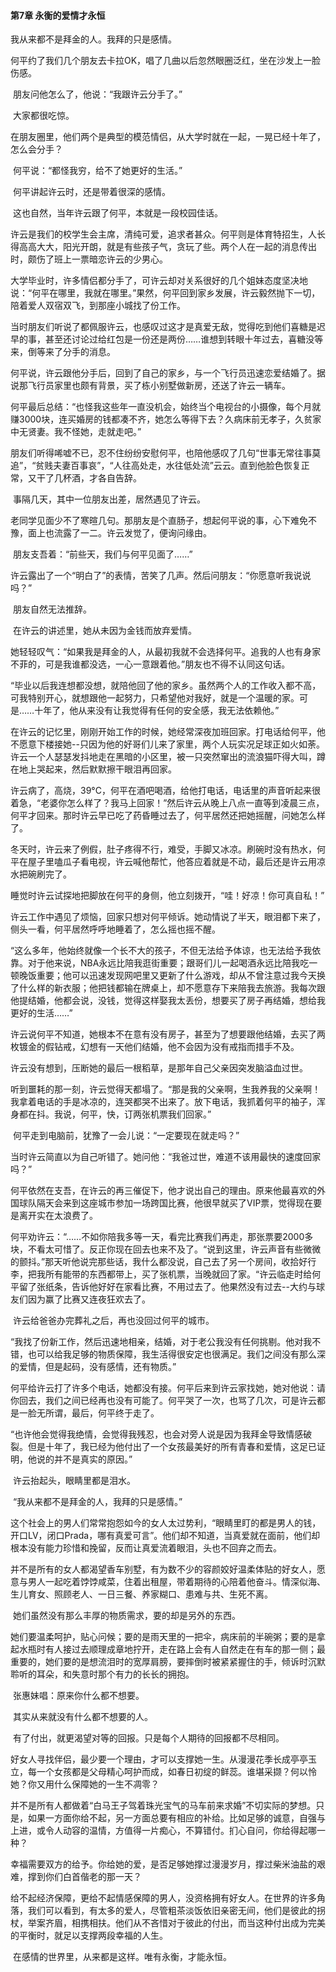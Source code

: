 #### **第7章 永衡的爱情才永恒**

  我从来都不是拜金的人。我拜的只是感情。 

​    何平约了我们几个朋友去卡拉OK，唱了几曲以后忽然眼圈泛红，坐在沙发上一脸伤感。 

​    朋友问他怎么了，他说：“我跟许云分手了。” 

​    大家都很吃惊。 

​    在朋友圈里，他们两个是典型的模范情侣，从大学时就在一起，一晃已经十年了，怎么会分手？ 

​    何平说：“都怪我穷，给不了她更好的生活。” 

​    何平讲起许云时，还是带着很深的感情。 

​    这也自然，当年许云跟了何平，本就是一段校园佳话。 

​    许云是我们的校学生会主席，清纯可爱，追求者甚众。何平则是体育特招生，人长得高高大大，阳光开朗，就是有些孩子气，贪玩了些。两个人在一起的消息传出时，颇伤了班上一票暗恋许云的少男心。 

​    大学毕业时，许多情侣都分手了，可许云却对关系很好的几个姐妹态度坚决地说：“何平在哪里，我就在哪里。”果然，何平回到家乡发展，许云毅然抛下一切，陪着爱人双宿双飞，到那座小城找了份工作。 

​    当时朋友们听说了都佩服许云，也感叹过这才是真爱无敌，觉得吃到他们喜糖是迟早的事，甚至还讨论过给红包是一份还是两份……谁想到转眼十年过去，喜糖没等来，倒等来了分手的消息。 

​    何平说，许云跟他分手后，回到了自己的家乡，与一个飞行员迅速恋爱结婚了。据说那飞行员家里也颇有背景，买了栋小别墅做新房，还送了许云一辆车。 

​    何平最后总结：“也怪我这些年一直没机会，始终当个电视台的小摄像，每个月就赚3000块，连买婚房的钱都凑不齐，她怎么等得下去？久病床前无孝子，久贫家中无贤妻。我不怪她，走就走吧。” 

​    朋友们听得唏嘘不已，忍不住纷纷安慰何平，也陪他感叹了几句“世事无常往事莫追”，“贫贱夫妻百事哀”，“人往高处走，水往低处流”云云。直到他脸色恢复正常，又干了几杯酒，才各自告辞。 

​    事隔几天，其中一位朋友出差，居然遇见了许云。 

​    老同学见面少不了寒暄几句。那朋友是个直肠子，想起何平说的事，心下难免不豫，面上也流露了一二。许云发觉了，便询问缘由。 

​    朋友支吾着：“前些天，我们与何平见面了……” 

​    许云露出了一个“明白了”的表情，苦笑了几声。然后问朋友：“你愿意听我说说吗？” 

​    朋友自然无法推辞。 

​    在许云的讲述里，她从未因为金钱而放弃爱情。 

​    她轻轻叹气：“如果我是拜金的人，从最初我就不会选择何平。追我的人也有身家不菲的，可是我谁都没选，一心一意跟着他。”朋友也不得不认同这句话。 

​    “毕业以后我连想都没想，就陪他回了他的家乡。虽然两个人的工作收入都不高，可我特别开心，就想跟他一起努力，只希望他对我好，就是一个温暖的家。可是……十年了，他从来没有让我觉得有任何的安全感，我无法依赖他。” 

​    在许云的记忆里，刚刚开始工作的时候，她经常深夜加班回家。打电话给何平，他不愿意下楼接她--只因为他的好哥们儿来了家里，两个人玩实况足球正如火如荼。许云一个人瑟瑟发抖地走在黑暗的小区里，被一只突然窜出的流浪猫吓得大叫，蹲在地上哭起来，然后默默擦干眼泪再回家。 

​    许云病了，高烧，39°C，何平在酒吧喝酒，给他打电话，电话里的声音听起来很着急，“老婆你怎么样了？我马上回家！”然后许云从晚上八点一直等到凌晨三点，何平才回来。那时许云早已吃了药昏睡过去了，何平居然还把她摇醒，问她怎么样了。 

​    冬天时，许云来了例假，肚子疼得不行，难受，手脚又冰凉。刷碗时没有热水，何平在屋子里嗑瓜子看电视，许云喊他帮忙，他答应着就是不动，最后还是许云用凉水把碗刷完了。 

​    睡觉时许云试探地把脚放在何平的身侧，他立刻拨开，“哇！好凉！你可真自私！” 

​    许云工作中遇见了烦恼，回家只想对何平倾诉。她动情说了半天，眼泪都下来了，侧头一看，何平居然呼呼地睡着了，怎么摇也摇不醒。 

​    “这么多年，他始终就像一个长不大的孩子，不但无法给予体谅，也无法给予我依靠。对于他来说，NBA永远比陪我逛街重要；跟哥们儿一起喝酒永远比陪我吃一顿晚饭重要；他可以迅速发现网吧里又更新了什么游戏，却从不曾注意过我今天换了什么样的新衣服；他把钱都输在牌桌上，却不愿意存下来陪我去旅游。我每次跟他提结婚，他都会说，没钱，觉得这样娶我太丢份，想要买了房子再结婚，想给我更好的生活……” 

​    许云说何平不知道，她根本不在意有没有房子，甚至为了想要跟他结婚，去买了两枚镀金的假钻戒，幻想有一天他们结婚，他不会因为没有戒指而措手不及。 

​    许云没有想到，压断她的最后一根稻草，是那年自己父亲因突发脑溢血过世。

​    听到噩耗的那一刻，许云觉得天都塌了。“那是我的父亲啊，生我养我的父亲啊！我拿着电话的手是冰凉的，连哭都哭不出来了。放下电话，我抓着何平的袖子，浑身都在抖。我说，何平，快，订两张机票我们回家。” 

​    何平走到电脑前，犹豫了一会儿说：“一定要现在就走吗？” 

​    当时许云简直以为自己听错了。她问他：“我爸过世，难道不该用最快的速度回家吗？” 

​    何平依然在支吾，在许云的再三催促下，他才说出自己的理由。原来他最喜欢的外国球队隔天会来到这座城市参加一场跨国比赛，他很早就买了VIP票，觉得现在要是离开实在太浪费了。 

​    何平劝许云：“……不如你陪我多等一天，看完比赛我们再走，那张票要2000多块，不看太可惜了。反正你现在回去也来不及了。“说到这里，许云声音有些微微的颤抖。”那天听他说完那些话，我什么都没说，自己去了另一个房间，收拾好行李，把我所有能带的东西都带上，买了张机票，当晚就回了家。“许云临走时给何平留了张纸条，告诉他好好在家看比赛，不用过去了。他果然没有过去--大约与球友们因为赢了比赛又连夜狂欢去了。 

​    许云给爸爸办完葬礼之后，再也没回过何平的城市。 

​    “我找了份新工作，然后迅速地相亲，结婚，对于老公我没有任何挑剔。他对我不错，也可以给我足够的物质保障，我生活得很安定也很满足。我们之间没有那么深的爱情，但是起码，没有感情，还有物质。” 

​    何平给许云打了许多个电话，她都没有接。何平后来到许云家找她，她对他说：请你回去，我们之间已经再也没有可能了。何平哭了一次，也骂了几次，可是许云都是一脸无所谓，最后，何平终于走了。 

​    “也许他会觉得我绝情，会觉得我残忍，也会对旁人说是因为我拜金导致情感破裂。但是十年了，我已经为他付出了一个女孩最美好的所有青春和爱情，这足已证明，他说的并不是真实的原因。” 

​    许云抬起头，眼睛里都是泪水。 

​    “我从来都不是拜金的人，我拜的只是感情。” 

​    这个社会上的男人们常常抱怨如今的女人太过势利，“眼睛里盯的都是男人的钱，开口LV，闭口Prada，哪有真爱可言”。他们却不知道，当真爱就在面前，他们却根本没有能力珍惜和挽留，反而让真爱流着眼泪，头也不回弃之而去。 

​    并不是所有的女人都渴望香车别墅，有为数不少的容颜姣好温柔体贴的好女人，愿意与男人一起吃着饽饽咸菜，住着出租屋，带着期待的心陪着他奋斗。情深似海、生儿育女、照顾老人、一日三餐、养家糊口、患难与共、生死不离。 

​    她们虽然没有那么丰厚的物质需求，要的却是另外的东西。 

​    她们要温柔呵护，贴心问候；要的是雨天里的一把伞，病床前的半碗粥；要的是拿起水瓶时有人接过去顺理成章地拧开，走在路上会有人自然走在有车的那一侧；最重要的，她们要的是想流泪时的宽厚肩膀，要摔倒时被紧紧握住的手，倾诉时沉默聆听的耳朵，和失意时那个有力的长长的拥抱。 

​    张惠妹唱：原来你什么都不想要。 

​    其实从来就没有什么都不想要的人。 

​    有了付出，就更渴望对等的回报。只是每个人期待的回报都不尽相同。 

​    好女人寻找伴侣，最少要一个理由，才可以支撑她一生。从漫漫花季长成亭亭玉立，每一个女孩都是父母精心呵护而成，如春日初绽的鲜蕊。谁堪采撷？何以怜她？你又用什么保障她的一生不凋零？ 

​    并不是所有人都做着“白马王子驾着珠光宝气的马车前来求婚”不切实际的梦想。只是，如果一方面你给不起，另一方面总要有相应的补给。比如足够的诚意，自强与上进，或令人动容的温情，方值得一片痴心，不算错付。扪心自问，你给得起哪一种？ 

​    幸福需要双方的给予。你给她的爱，是否足够她撑过漫漫岁月，撑过柴米油盐的艰难，撑到你们白首偕老的那一天？ 

​    给不起经济保障，更给不起情感保障的男人，没资格拥有好女人。在世界的许多角落，我们可以看到，有太多的爱人，尽管粗茶淡饭依旧亲密无间，他们是彼此的拐杖，举案齐眉，相携相扶。他们从不吝惜对于彼此的付出，而当这种付出成为完美的平衡时，就足以支撑两段幸福的人生。 

​    在感情的世界里，从来都是这样。唯有永衡，才能永恒。  